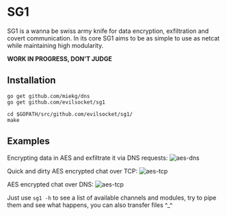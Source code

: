 # SG1

SG1 is a wanna be swiss army knife for data encryption, exfiltration and covert communication. In its core SG1 aims to be as simple to use as netcat while maintaining high modularity.

**WORK IN PROGRESS, DON'T JUDGE**

## Installation

    go get github.com/miekg/dns
    go get github.com/evilsocket/sg1

    cd $GOPATH/src/github.com/evilsocket/sg1/
    make

## Examples

Encrypting data in AES and exfiltrate it via DNS requests:
![aes-dns](https://pbs.twimg.com/media/DPG-9C2X4AADFcP.jpg:large)

Quick and dirty AES encrypted chat over TCP:
![aes-tcp](https://pbs.twimg.com/media/DPHAlOXWAAA9kKv.jpg:large)

AES encrypted chat over DNS:
![aes-tcp](https://pbs.twimg.com/media/DPHegHLWsAErZtO.jpg:large)

Just use `sg1 -h` to see a list of available channels and modules, try to pipe them and see what happens, you can also transfer files ^_^

